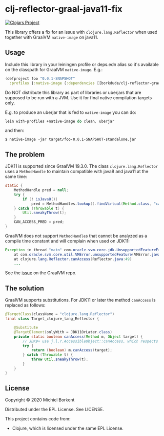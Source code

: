 # clj-reflector-graal-java11-fix

[![Clojars Project](https://img.shields.io/clojars/v/borkdude/clj-reflector-graal-java11-fix.svg)](https://clojars.org/borkdude/clj-reflector-graal-java11-fix)

This library offers a fix for an issue with `clojure.lang.Reflector` when used
together with GraalVM `native-image` on java11.

## Usage

Include this library in your leiningen profile or deps.edn alias so it's
available on the classpath for GraalVM `native-image`. E.g.:

``` clojure
(defproject foo "0.0.1-SNAPSHOT"
  :profiles {:native-image {:dependencies [[borkdude/clj-reflector-graal-java11-fix "0.0.1-graalvm-19.3.1-alpha.1"]]}})
```

Do NOT distribute this library as part of libraries or uberjars that are
supposed to be run with a JVM. Use it for final native compilation targets only.

E.g. to produce an uberjar that is fed to `native-image` you can do:

``` clojure
lein with-profiles +native-image do clean, uberjar
```

and then:

``` shell
$ native-image -jar target/foo-0.0.1-SNAPSHOT-standalone.jar
```

## The problem

JDK11 is supported since GraalVM 19.3.0. The class `clojure.lang.Reflector` uses a `MethodHandle` to maintain compatible with java8 and java11 at the same time:

``` java
static {
	MethodHandle pred = null;
	try {
		if (! isJava8())
			pred = MethodHandles.lookup().findVirtual(Method.class, "canAccess", MethodType.methodType(boolean.class, Object.class));
	} catch (Throwable t) {
		Util.sneakyThrow(t);
	}
	CAN_ACCESS_PRED = pred;
}
```

GraalVM does not support `MethodHandle`s that cannot be analyzed as a compile
time constant and will complain when used on JDK11:

``` java
Exception in thread "main" com.oracle.svm.core.jdk.UnsupportedFeatureError: Invoke with MethodHandle argument could not be reduced to at most a single call or single field access. The method handle must be a compile time constant, e.g., be loaded from a `static final` field. Method that contains the method handle invocation: java.lang.invoke.Invokers$Holder.invoke_MT(Object, Object, Object, Object)
    at com.oracle.svm.core.util.VMError.unsupportedFeature(VMError.java:101)
    at clojure.lang.Reflector.canAccess(Reflector.java:49)
    ...
```

See the [issue](https://github.com/oracle/graal/issues/2214) on the GraalVM
repo.

## The solution

GraalVM supports substitutions. For JDK11 or later the method `canAccess` is replaced as follows:

``` java
@TargetClass(className = "clojure.lang.Reflector")
final class Target_clojure_lang_Reflector {

    @Substitute
    @TargetElement(onlyWith = JDK11OrLater.class)
    private static boolean canAccess(Method m, Object target) {
        // JDK9+ use j.l.r.AccessibleObject::canAccess, which respects module rules
        try {
            return (boolean) m.canAccess(target);
        } catch (Throwable t) {
            throw Util.sneakyThrow(t);
        }
    }
}
```

## License

Copyright © 2020 Michiel Borkent

Distributed under the EPL License. See LICENSE.

This project contains code from:
- Clojure, which is licensed under the same EPL License.
